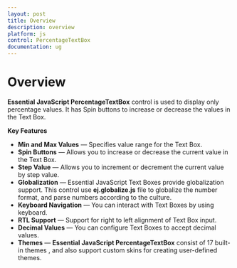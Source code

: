 ```yaml
---
layout: post
title: Overview
description: overview
platform: js
control: PercentageTextBox 
documentation: ug
---
```


# Overview

**Essential JavaScript PercentageTextBox** control is used to display only percentage values. It has Spin buttons to increase or decrease the values in the Text Box.

**Key Features**

* **Min and Max Values** — Specifies value range for the Text Box.
* **Spin Buttons** — Allows you to increase or decrease the current value in the Text Box.
* **Step Value** — Allows you to increment or decrement the current value by step value.
* **Globalization** — Essential JavaScript Text Boxes provide globalization support. This control use **ej.globalize.js** file to globalize the number format, and parse numbers according to the culture.
* **Keyboard Navigation** — You can interact with Text Boxes by using keyboard.
* **RTL Support** — Support for right to left alignment of Text Box input.
* **Decimal Values** — You can configure Text Boxes to accept decimal values.
* **Themes** — **Essential JavaScript PercentageTextBox** consist of 17 built-in themes , and also support custom skins for creating user-defined themes.



